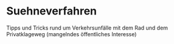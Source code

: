 # Suehneverfahren
Tipps und Tricks rund um Verkehrsunfälle mit dem Rad und dem Privatklageweg (mangelndes öffentliches Interesse)
